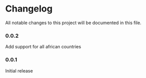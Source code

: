 # Changelog
All notable changes to this project will be documented in this file.

### 0.0.2

Add support for all african countries

### 0.0.1

Initial release